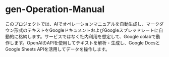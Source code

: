 # gen-Operation-Manual
このプロジェクトでは、AIでオペレーションマニュアルを自動生成し、マークダウン形式のテキストをGoogleドキュメントおよびGoogleスプレッドシートに自動的に格納します。サービスではなく社内利用を想定して、Google colabで動作します。OpenAIのAPIを使用してテキストを解析・生成し、Google DocsとGoogle Sheets APIを活用してデータを操作します。
